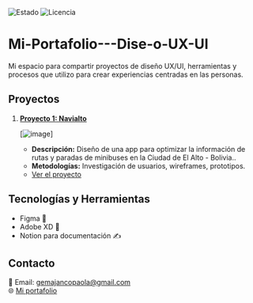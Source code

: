 ![Estado](https://img.shields.io/badge/Estado-En%20desarrollo-yellow)
![Licencia](https://img.shields.io/github/license/tu_usuario/mi-portafolio-de-diseño-ux)
# Mi-Portafolio---Dise-o-UX-UI
Mi espacio para compartir proyectos de diseño UX/UI, herramientas y procesos que utilizo para crear experiencias centradas en las personas.
## Proyectos
1. **[Proyecto 1: Navialto](#)**
   
   [![image](https://i.postimg.cc/HnvgpMB2/Navialto.png)]
   - **Descripción:** Diseño de una app para optimizar la información de rutas y paradas de minibuses en la Ciudad de El Alto - Bolivia..
   - **Metodologías:** Investigación de usuarios, wireframes, prototipos.
   - [Ver el proyecto](https://www.figma.com/design/Dcd2LpGhgL4oInOPYtBizE/NAVIALTO?node-id=0-1&t=Re7iH5exxnoAFxEh-1)
## Tecnologías y Herramientas
- Figma 🎨
- Adobe XD 📱
- Notion para documentación ✍️
## Contacto
📧 Email: gemajancopaola@gmail.com  
🌐 [Mi portafolio](https://tuportafolio.com)
